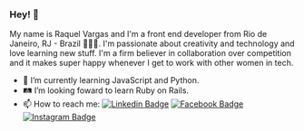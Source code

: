 ### Hey! 👋

My name is Raquel Vargas and I'm a front end developer from Rio de Janeiro, RJ - Brazil 👩🏾‍💻. I'm passionate about creativity and technology and love learning new stuff.  I'm a firm believer in collaboration over competition and it makes super happy whenever I get to work with other women in tech.  

- 🌱 I’m currently learning JavaScript and Python.
- 🛤 I’m looking foward to learn Ruby on Rails.
- 📫 How to reach me: [![Linkedin Badge](https://img.shields.io/badge/-LinkedIn-blue?style=flat-square&logo=Linkedin&logoColor=white&link=https://www.linkedin.com/in/raquelavargas/)](https://www.linkedin.com/in/raquelavargas/) [![Facebook Badge](https://img.shields.io/badge/-Facebook-1877F2?style=flat-square&logo=Facebook&logoColor=white&link=https://www.facebook.com/vargasraquel)](https://www.facebook.com/vargasraquel) [![Instagram Badge](https://img.shields.io/badge/-Instagram-E4405F?style=flat-square&labelColor=E4405F&logo=Instagram&logoColor=white&link=https://www.instagram.com/raquelvargas)](https://www.instagram.com/raquelvargas)
